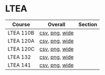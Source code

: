 # LTEA

| Course | Overall | Section |
| ------ | ------- | ------- |
| LTEA 110B | [csv](https://github.com/UCSD-Historical-Enrollment-Data/2024Spring/blob/main/overall/LTEA%20110B.csv), [png](https://raw.githubusercontent.com/UCSD-Historical-Enrollment-Data/2024Spring/main/plot_overall/LTEA%20110B.png), [wide](https://raw.githubusercontent.com/UCSD-Historical-Enrollment-Data/2024Spring/main/plot_overall_wide/LTEA%20110B.png) |  |
| LTEA 120A | [csv](https://github.com/UCSD-Historical-Enrollment-Data/2024Spring/blob/main/overall/LTEA%20120A.csv), [png](https://raw.githubusercontent.com/UCSD-Historical-Enrollment-Data/2024Spring/main/plot_overall/LTEA%20120A.png), [wide](https://raw.githubusercontent.com/UCSD-Historical-Enrollment-Data/2024Spring/main/plot_overall_wide/LTEA%20120A.png) |  |
| LTEA 120C | [csv](https://github.com/UCSD-Historical-Enrollment-Data/2024Spring/blob/main/overall/LTEA%20120C.csv), [png](https://raw.githubusercontent.com/UCSD-Historical-Enrollment-Data/2024Spring/main/plot_overall/LTEA%20120C.png), [wide](https://raw.githubusercontent.com/UCSD-Historical-Enrollment-Data/2024Spring/main/plot_overall_wide/LTEA%20120C.png) |  |
| LTEA 132 | [csv](https://github.com/UCSD-Historical-Enrollment-Data/2024Spring/blob/main/overall/LTEA%20132.csv), [png](https://raw.githubusercontent.com/UCSD-Historical-Enrollment-Data/2024Spring/main/plot_overall/LTEA%20132.png), [wide](https://raw.githubusercontent.com/UCSD-Historical-Enrollment-Data/2024Spring/main/plot_overall_wide/LTEA%20132.png) |  |
| LTEA 141 | [csv](https://github.com/UCSD-Historical-Enrollment-Data/2024Spring/blob/main/overall/LTEA%20141.csv), [png](https://raw.githubusercontent.com/UCSD-Historical-Enrollment-Data/2024Spring/main/plot_overall/LTEA%20141.png), [wide](https://raw.githubusercontent.com/UCSD-Historical-Enrollment-Data/2024Spring/main/plot_overall_wide/LTEA%20141.png) |  |
